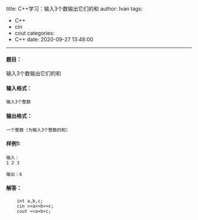 title: C++学习：输入3个数输出它们的和
author: Ivan
tags:
  - C++
  - cin
  - cout
categories:
  - C++
date: 2020-09-27 13:48:00
---
#### 题目：  
输入3个数输出它们的和  
#### 输入格式：
```
输入3个整数
```
#### 输出格式：
```
一个整数（为输入3个整数的和）
```
#### 样例1:
```
输入：
1 2 3
```
```
输出：6
```
#### 解答：
```
    int a,b,c;
    cin >>a>>b>>c;
    cout <<a+b+c;
```